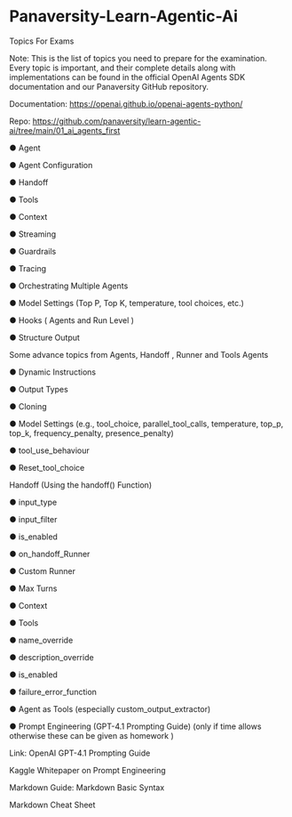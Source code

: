 # Panaversity-Learn-Agentic-Ai

Topics For Exams 

Note: This is the list of topics you need to prepare for the examination. Every topic is important, and their complete details along with implementations can be found in the official OpenAI Agents SDK documentation and our Panaversity GitHub repository.

Documentation: https://openai.github.io/openai-agents-python/

Repo: https://github.com/panaversity/learn-agentic-ai/tree/main/01_ai_agents_first

●	Agent 

●	Agent Configuration

●	Handoff

●	Tools

●	Context

●	Streaming

●	Guardrails

●	Tracing

●	Orchestrating Multiple Agents

●	Model Settings (Top P, Top K, temperature, tool choices, etc.)

●	Hooks ( Agents and Run Level )

●	Structure Output

Some advance topics from Agents, Handoff , Runner and Tools 
Agents

●	Dynamic Instructions

●	Output Types

●	Cloning

●	Model Settings (e.g., tool_choice,  parallel_tool_calls, temperature, top_p, top_k, frequency_penalty, presence_penalty)

●	tool_use_behaviour

●	Reset_tool_choice


Handoff (Using the handoff() Function)

●	input_type

●	input_filter

●	is_enabled

●	on_handoff_Runner

●	Custom Runner

●	Max Turns

●	Context

●	Tools

●	name_override

●	description_override

●	is_enabled

●	failure_error_function

●	Agent as Tools (especially custom_output_extractor)

●	Prompt Engineering (GPT-4.1 Prompting Guide)
(only if time allows otherwise these can be given as homework )

Link: OpenAI GPT-4.1 Prompting Guide

Kaggle Whitepaper on Prompt Engineering

Markdown Guide: Markdown Basic Syntax

Markdown Cheat Sheet




